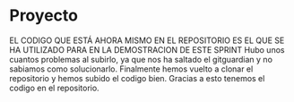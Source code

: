 # Proyecto
EL CODIGO QUE ESTÁ AHORA MISMO EN EL REPOSITORIO ES EL QUE SE HA UTILIZADO PARA EN LA DEMOSTRACION DE ESTE SPRINT
Hubo unos cuantos problemas al subirlo, ya que nos ha saltado el gitguardian y no sabiamos como solucionarlo.
Finalmente hemos vuelto a clonar el repositorio y hemos subido el codigo bien.
Gracias a esto tenemos el codigo en el repositorio.
